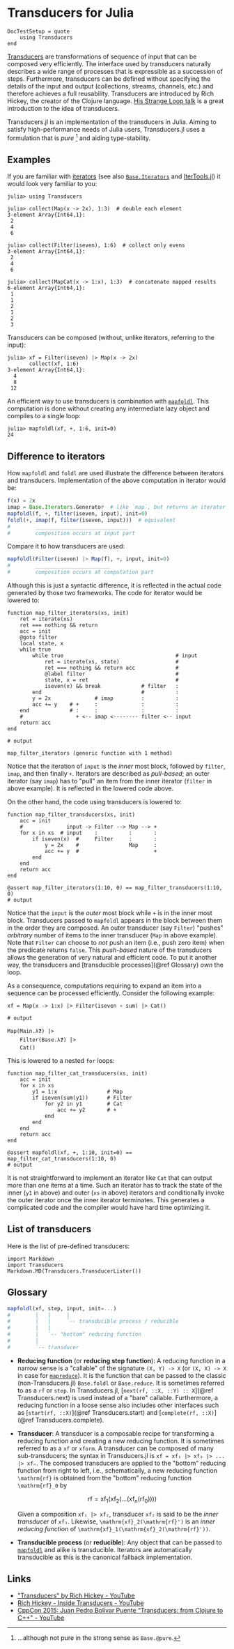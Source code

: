 # Transducers for Julia

```@meta
DocTestSetup = quote
    using Transducers
end
```

[Transducers](https://clojure.org/reference/transducers) are
transformations of sequence of input that can be composed very
efficiently.  The interface used by transducers naturally describes a
wide range of processes that is expressible as a succession of steps.
Furthermore, transducers can be defined without specifying the details
of the input and output (collections, streams, channels, etc.)  and
therefore achieves a full reusability.  Transducers are introduced by
Rich Hickey, the creator of the Clojure language.
[His Strange Loop talk](https://www.youtube.com/watch?v=6mTbuzafcII)
is a great introduction to the idea of transducers.

Transducers.jl is an implementation of the transducers in Julia.
Aiming to satisfy high-performance needs of Julia users,
Transducers.jl uses a formulation that is _pure_ [^pure] and aiding
type-stability.

[^pure]: ...although not pure in the strong sense as `Base.@pure`.

## Examples

If you are familiar with
[iterators](https://en.wikipedia.org/wiki/Iterator) (see also
[`Base.Iterators`](https://docs.julialang.org/en/v1/base/iterators/)
and [IterTools.jl](https://github.com/JuliaCollections/IterTools.jl))
it would look very familiar to you:

```jldoctest
julia> using Transducers

julia> collect(Map(x -> 2x), 1:3)  # double each element
3-element Array{Int64,1}:
 2
 4
 6

julia> collect(Filter(iseven), 1:6)  # collect only evens
3-element Array{Int64,1}:
 2
 4
 6

julia> collect(MapCat(x -> 1:x), 1:3)  # concatenate mapped results
6-element Array{Int64,1}:
 1
 1
 2
 1
 2
 3

```

Transducers can be composed (without, unlike iterators, referring to
the input):

```jldoctest filter-map
julia> xf = Filter(iseven) |> Map(x -> 2x)
       collect(xf, 1:6)
3-element Array{Int64,1}:
  4
  8
 12
```

An efficient way to use transducers is combination with
[`mapfoldl`](@ref).  This computation is done without creating any
intermediate lazy object and compiles to a single loop:

```jldoctest filter-map
julia> mapfoldl(xf, +, 1:6, init=0)
24
```

## Difference to iterators

How `mapfoldl` and `foldl` are used illustrate the difference between
iterators and transducers.  Implementation of the above computation in
iterator would be:

```julia
f(x) = 2x
imap = Base.Iterators.Generator  # like `map`, but returns an iterator
mapfoldl(f, +, filter(iseven, input), init=0)
foldl(+, imap(f, filter(iseven, input)))  # equivalent
#        ______________________________
#        composition occurs at input part
```

Compare it to how transducers are used:

```julia
mapfoldl(Filter(iseven) |> Map(f), +, input, init=0)
#        ________________________
#        composition occurs at computation part
```

Although this is just a syntactic difference, it is reflected in the
actual code generated by those two frameworks.  The code for iterator
would be lowered to:

```jldoctest manual-composition; output = false
function map_filter_iterators(xs, init)
    ret = iterate(xs)
    ret === nothing && return
    acc = init
    @goto filter
    local state, x
    while true
        while true                                    # input
            ret = iterate(xs, state)                  #
            ret === nothing && return acc             #
            @label filter                             #
            state, x = ret                            #
            iseven(x) && break             # filter   :
        end                                #          :
        y = 2x              # imap         :          :
        acc += y    # +     :              :          :
    end             # :     :              :          :
    #                 + <-- imap <-------- filter <-- input
    return acc
end

# output

map_filter_iterators (generic function with 1 method)
```

Notice that the iteration of `input` is the _inner_ most block,
followed by `filter`, `imap`, and then finally `+`.  Iterators are
described as _pull-based_; an outer iterator (say `imap`) has to
"pull" an item from the inner iterator (`filter` in above example).
It is reflected in the lowered code above.

On the other hand, the code using transducers is lowered to:

```jldoctest manual-composition; output = false
function map_filter_transducers(xs, init)
    acc = init
    #              input -> Filter --> Map --> +
    for x in xs  # input    :          :       :
        if iseven(x)  #     Filter     :       :
            y = 2x    #                Map     :
            acc += y  #                        +
        end
    end
    return acc
end

@assert map_filter_iterators(1:10, 0) == map_filter_transducers(1:10, 0)
# output

```

Notice that the `input` is the _outer_ most block while `+` is in the
inner most block.  Transducers passed to `mapfoldl` appears in the
block between them in the order they are composed.  An outer
transducer (say `Filter`) "pushes" _arbitrary_ number of items to the
inner transducer (`Map` in above example).  Note that `Filter` can
choose to _not_ push an item (i.e., push zero item) when the predicate
returns `false`.  This _push-based_ nature of the transducers allows
the generation of very natural and efficient code.  To put it another
way, the transducers and [transducible processes](@ref Glossary) _own_
the loop.

As a consequence, computations requiring to expand an item into a
sequence can be processed efficiently.  Consider the following
example:

```jldoctest map-filter-cat; output = false, filter = r"Map\(.*?\)"
xf = Map(x -> 1:x) |> Filter(iseven ∘ sum) |> Cat()

# output

Map(Main.λ❓) |>
    Filter(Base.λ❓) |>
    Cat()
```

This is lowered to a nested `for` loops:

```jldoctest map-filter-cat; output = false
function map_filter_cat_transducers(xs, init)
    acc = init
    for x in xs
        y1 = 1:x                # Map
        if iseven(sum(y1))      # Filter
            for y2 in y1        # Cat
                acc += y2       # +
            end
        end
    end
    return acc
end

@assert mapfoldl(xf, +, 1:10, init=0) == map_filter_cat_transducers(1:10, 0)
# output

```

It is not straightforward to implement an iterator like `Cat` that can
output more than one items at a time.  Such an iterator has to track
the state of the inner (`y1` in above) and outer (`xs` in above)
iterators and conditionally invoke the outer iterator once the inner
iterator terminates.  This generates a complicated code and the
compiler would have hard time optimizing it.


## List of transducers

Here is the list of pre-defined transducers:

```@eval
import Markdown
import Transducers
Markdown.MD(Transducers.TransducerLister())
```

## Glossary

```julia
mapfoldl(xf, step, input, init=...)
#        |   |     |
#        |   |     `-- transducible process / reducible
#        |   |
#        |   `-- "bottom" reducing function
#        |
#        `-- transducer
```

* **Reducing function** (or **reducing step function**): A reducing
  function in a narrow sense is a "callable" of the signature `(X, Y)
  -> X` (or `(X, X) -> X` in case for [`mapreduce`](@ref)).  It is the
  function that can be passed to the classic (non-Transducers.jl)
  `Base.foldl` or `Base.reduce`.  It is sometimes referred to as a
  `rf` or `step`.  In Transducers.jl, [`next(rf, ::X, ::Y) :: X`](@ref
  Transducers.next) is used instead of a "bare" callable.
  Furthermore, a reducing function in a loose sense also includes
  other interfaces such as [`start(rf, ::X)`](@ref Transducers.start)
  and [`complete(rf, ::X)`](@ref Transducers.complete).

* **Transducer**: A transducer is a composable recipe for transforming
  a reducing function and creating a new reducing function.  It is
  sometimes referred to as a `xf` or `xform`.  A transducer can be
  composed of many sub-transducers; the syntax in Transducers.jl is
  `xf = xf₁ |> xf₂ |> ... |> xfₙ`.  The composed transducers are
  applied to the "bottom" reducing function from right to left, i.e.,
  schematically, a new reducing function ``\mathrm{rf}`` is obtained
  from the "bottom" reducing function ``\mathrm{rf}_0`` by

  ```math
  \mathrm{rf} =
  \mathrm{xf}_1(\mathrm{xf}_2(...( \mathrm{xf}_{n}(\mathrm{rf}_0))))
  ```

  Given a composition `xf₁ |> xf₂`, transducer `xf₂` is said to be the
  _inner transducer_ of `xf₁`.  Likewise,
  ``\mathrm{xf}_2(\mathrm{rf}')`` is an _inner reducing function_ of
  ``\mathrm{xf}_1(\mathrm{xf}_2(\mathrm{rf}'))``.

* **Transducible process** (or **reducible**): Any object that can be
  passed to [`mapfoldl`](@ref) and alike is transducible.  Iterators
  are automatically transducible as this is the canonical fallback
  implementation.


## Links

* ["Transducers" by Rich Hickey - YouTube](https://www.youtube.com/watch?v=6mTbuzafcII)
* [Rich Hickey - Inside Transducers - YouTube](https://www.youtube.com/watch?v=4KqUvG8HPYo)
* [CppCon 2015: Juan Pedro Bolívar Puente “Transducers: from Clojure to C++" - YouTube](https://www.youtube.com/watch?v=vohGJjGxtJQ)
